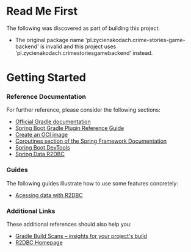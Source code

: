 # Read Me First
The following was discovered as part of building this project:

* The original package name 'pl.zycienakodach.crime-stories-game-backend' is invalid and this project uses 'pl.zycienakodach.crimestoriesgamebackend' instead.

# Getting Started

### Reference Documentation
For further reference, please consider the following sections:

* [Official Gradle documentation](https://docs.gradle.org)
* [Spring Boot Gradle Plugin Reference Guide](https://docs.spring.io/spring-boot/docs/2.4.0/gradle-plugin/reference/html/)
* [Create an OCI image](https://docs.spring.io/spring-boot/docs/2.4.0/gradle-plugin/reference/html/#build-image)
* [Coroutines section of the Spring Framework Documentation](https://docs.spring.io/spring/docs/5.3.1/spring-framework-reference/languages.html#coroutines)
* [Spring Boot DevTools](https://docs.spring.io/spring-boot/docs/2.4.0/reference/htmlsingle/#using-boot-devtools)
* [Spring Data R2DBC](https://docs.spring.io/spring-boot/docs/2.4.0/reference/html/spring-boot-features.html#boot-features-r2dbc)

### Guides
The following guides illustrate how to use some features concretely:

* [Acessing data with R2DBC](https://spring.io/guides/gs/accessing-data-r2dbc/)

### Additional Links
These additional references should also help you:

* [Gradle Build Scans – insights for your project's build](https://scans.gradle.com#gradle)
* [R2DBC Homepage](https://r2dbc.io)

